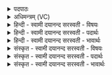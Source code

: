 <details><summary>पदपाठः</summary>

वाज॑स्य। नु। प्र॒स॒व इति॑ प्रऽस॒वः। आ। ब॒भू॒व॒। इ॒मा। च॒। विश्वा॑। भुव॑नानि। स॒र्वतः॑। सने॑मि। राजा॑। परि॑। या॒ति॒। वि॒द्वान्। प्र॒जामिति॑ प्र॒ऽजाम्। पुष्टि॑म्। व॒र्धय॑मानः। अ॒स्मेऽइत्य॒स्मे। स्वाहा॑। २५।
</details>

<details><summary>अधिमन्त्रम् (VC)</summary>

- प्रजापतिर्देवता
- वसिष्ठ ऋषिः
- स्वराट् त्रिष्टुप्
- धैवतः
</details>

<details><summary>हिन्दी - स्वामी दयानन्द सरस्वती  - विषयः</summary>

फिर राजा कैसा हो, इस विषय का उपदेश अगले मन्त्र में किया है ॥
</details>

<details><summary>हिन्दी - स्वामी दयानन्द सरस्वती  - पदार्थः</summary>

पदार्थान्वयभाषाः -  जो (वाजस्य) वेदादि शास्त्रों से उत्पन्न बोध को (स्वाहा) सत्यनीति से (प्रसवः) प्राप्त होकर (विद्वान्) सम्पूर्ण विद्या को जाननेवाला पुरुष (आ) अच्छे प्रकार (बभूव) होवे (च) और (इमा) इन (विश्वा) सब (भुवनानि) माण्डलिक राजनिवास स्थानों और (सनेमि) सनातन नियम धर्मसहित वर्त्तमान (प्रजाम्) पालने योग्य प्रजाओं को (पुष्टिम्) पोषण (नु) शीघ्र (वर्धयमानः) बढ़ाता हुआ (परि) सब ओर से (याति) प्राप्त होता है, वह (अस्मे) हम लोगों का राजा होवे ॥२५॥
</details>

<details><summary>हिन्दी - स्वामी दयानन्द सरस्वती  - भावार्थः</summary>

भावार्थभाषाः -  ईश्वर सब को उपदेश करता है कि हे मनुष्य लोगो ! तुम जो प्रशंसित गुण, कर्म, स्वभाववाला, राज्य की रक्षा में समर्थ हो, उसको सभाध्यक्ष करके आप्तनीति से चक्रवर्त्ती राज्य करो ॥२५॥
</details>

<details><summary>संस्कृत - स्वामी दयानन्द सरस्वती  - विषयः</summary>

पुना राजा कीदृशो भवेदित्याह ॥
</details>

<details><summary>संस्कृत - स्वामी दयानन्द सरस्वती  - पदार्थः</summary>

पदार्थान्वयभाषाः -  यो वाजस्य स्वाहा प्रसवो विद्वानाबभूवेमा विश्वा भुवनानि सनेमि च प्रजां पुष्टिं नु वर्धयमानः परियाति सो अस्मे राजा भवतु ॥२५॥
</details>

<details><summary>संस्कृत - स्वामी दयानन्द सरस्वती  - भावार्थः</summary>

भावार्थभाषाः -  ईश्वरोऽभिवदति−हे मनुष्या ! यूयं प्रशंसितगुणकर्मस्वभावो राज्यं रक्षितुं समर्थो भवेत् तं सभाध्यक्षं कृत्वाऽऽप्तनीत्या साम्राज्यं कुरुतेति ॥२५॥
</details>